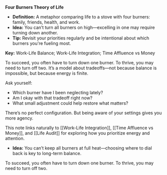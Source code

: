 **Four Burners Theory of Life**

- **Definition:** A metaphor comparing life to a stove with four burners: family, friends, health, and work.
- **Idea:** You can’t turn all burners on high—excelling in one may require turning down another.
- **Tip:** Revisit your priorities regularly and be intentional about which burners you're fueling most.

**Key:** Work-Life Balance; Work-Life Integration; Time Affluence vs Money


To succeed, you often have to turn down one burner. To thrive, you may need to turn off two. It’s a model about tradeoffs—not because balance is impossible, but because energy is finite.

Ask yourself:
- Which burner have I been neglecting lately?
- Am I okay with that tradeoff right now?
- What small adjustment could help restore what matters?

There’s no perfect configuration. But being aware of your settings gives you more agency.

This note links naturally to [[Work-Life Integration]], [[Time Affluence vs Money]], and [[Life Audit]] for exploring how you prioritize energy and attention.

- **Idea:** You can’t keep all burners at full heat—choosing where to dial back is key to long-term balance.

To succeed, you often have to turn down one burner. To thrive, you may need to turn off two.